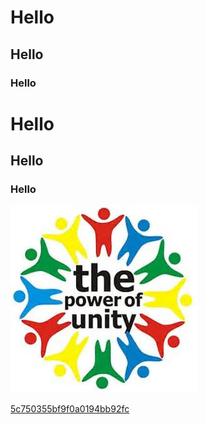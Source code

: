  

# Hello 

## Hello 

### Hello 

# Hello 

## Hello 

### Hello 

 

 ![](Images/The-power-of-unity_5c74fb73bf9f0a0194bb1e0d.png) 

 

 [5c750355bf9f0a0194bb92fc](Examples/adding_5c750355bf9f0a0194bb92fc.cs)